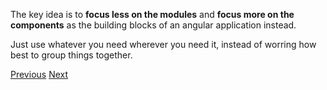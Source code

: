 The key idea is to **focus less on the modules** and **focus more on the components** as the building blocks of an angular application instead.

Just use whatever you need  wherever you need it, instead of worring how best to group things together.

[Previous](./23.md) [Next](./25.md)